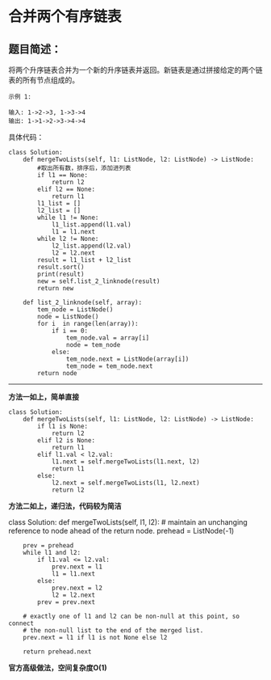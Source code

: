 # 合并两个有序链表
## 题目简述：
将两个升序链表合并为一个新的升序链表并返回。新链表是通过拼接给定的两个链表的所有节点组成的。

    示例 1:
    
    输入: 1->2->3, 1->3->4
    输出: 1->1->2->3->4->4
    
具体代码：
	
	class Solution:
	    def mergeTwoLists(self, l1: ListNode, l2: ListNode) -> ListNode:
	        #取出所有数，排序后，添加进列表
	        if l1 == None:
	            return l2
	        elif l2 == None:
	            return l1
	        l1_list = []
	        l2_list = []
	        while l1 != None:
	            l1_list.append(l1.val)    
	            l1 = l1.next            
	        while l2 != None:
	            l2_list.append(l2.val)
	            l2 = l2.next
	        result = l1_list + l2_list
	        result.sort()
	        print(result)
	        new = self.list_2_linknode(result)
	        return new
	
	    def list_2_linknode(self, array):
	        tem_node = ListNode()
	        node = ListNode()
	        for i  in range(len(array)):
	            if i == 0:
	                tem_node.val = array[i]
	                node = tem_node
	            else:
	                tem_node.next = ListNode(array[i])
	                tem_node = tem_node.next
			return node

---
**方法一如上，简单直接**

	class Solution:
	    def mergeTwoLists(self, l1: ListNode, l2: ListNode) -> ListNode:
	        if l1 is None:
	            return l2
	        elif l2 is None:
	            return l1
	        elif l1.val < l2.val:
	            l1.next = self.mergeTwoLists(l1.next, l2)
	            return l1
	        else:
	            l2.next = self.mergeTwoLists(l1, l2.next)
	            return l2

**方法二如上，递归法，代码较为简洁**

class Solution:
    def mergeTwoLists(self, l1, l2):
        # maintain an unchanging reference to node ahead of the return node.
        prehead = ListNode(-1)

        prev = prehead
        while l1 and l2:
            if l1.val <= l2.val:
                prev.next = l1
                l1 = l1.next
            else:
                prev.next = l2
                l2 = l2.next            
            prev = prev.next

        # exactly one of l1 and l2 can be non-null at this point, so connect
        # the non-null list to the end of the merged list.
        prev.next = l1 if l1 is not None else l2

        return prehead.next

**官方高级做法，空间复杂度O(1)**